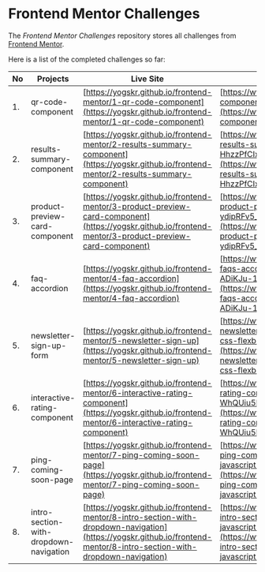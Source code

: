 # Frontend Mentor Challenges

The _Frontend Mentor Challenges_ repository stores all challenges from [Frontend Mentor](https://www.frontendmentor.io).

Here is a list of the completed challenges so far:

| **No** | **Projects**                           | **Live Site**                                                                                                                                                          | **Solution Page**                                                                                                                                                                                                                                      |
| ------ | -------------------------------------- | ---------------------------------------------------------------------------------------------------------------------------------------------------------------------- | ------------------------------------------------------------------------------------------------------------------------------------------------------------------------------------------------------------------------------------------------------ |
| 1.     | qr-code-component                      | [https://yogskr.github.io/frontend-mentor/1-qr-code-component](https://yogskr.github.io/frontend-mentor/1-qr-code-component)                                           | [https://www.frontendmentor.io/solutions/qr-code-component-using-tailwind-css-AMUu2xwe7W](https://www.frontendmentor.io/solutions/qr-code-component-using-tailwind-css-AMUu2xwe7W)                                                                     |
| 2.     | results-summary-component              | [https://yogskr.github.io/frontend-mentor/2-results-summary-component](https://yogskr.github.io/frontend-mentor/2-results-summary-component)                           | [https://www.frontendmentor.io/solutions/responsive-results-summary-component-using-flexbox-HhzzPfCIxd](https://www.frontendmentor.io/solutions/responsive-results-summary-component-using-flexbox-HhzzPfCIxd)                                         |
| 3.     | product-preview-card-component         | [https://yogskr.github.io/frontend-mentor/3-product-preview-card-component](https://yogskr.github.io/frontend-mentor/3-product-preview-card-component)                 | [https://www.frontendmentor.io/solutions/responsive-product-preview-card-component-using-flexbox-ydipRFv5_Y](https://www.frontendmentor.io/solutions/responsive-product-preview-card-component-using-flexbox-ydipRFv5_Y)                               |
| 4.     | faq-accordion                          | [https://yogskr.github.io/frontend-mentor/4-faq-accordion](https://yogskr.github.io/frontend-mentor/4-faq-accordion)                                                   | [https://www.frontendmentor.io/solutions/responsive-faqs-accordion-using-flexbox-and-javascript-ADiKJu-1m0](https://www.frontendmentor.io/solutions/responsive-faqs-accordion-using-flexbox-and-javascript-ADiKJu-1m0)                                 |
| 5.     | newsletter-sign-up-form                | [https://yogskr.github.io/frontend-mentor/5-newsletter-sign-up](https://yogskr.github.io/frontend-mentor/5-newsletter-sign-up)                                         | [https://www.frontendmentor.io/solutions/responsive-newsletter-sign-up-using-vanilla-javascript-and-css-flexbox-1dg0qxxaRt](https://www.frontendmentor.io/solutions/responsive-newsletter-sign-up-using-vanilla-javascript-and-css-flexbox-1dg0qxxaRt) |
| 6.     | interactive-rating-component           | [https://yogskr.github.io/frontend-mentor/6-interactive-rating-component](https://yogskr.github.io/frontend-mentor/6-interactive-rating-component)                     | [https://www.frontendmentor.io/solutions/interactive-rating-component-using-vanilla-javascript-WhQUiu5N7Y](https://www.frontendmentor.io/solutions/interactive-rating-component-using-vanilla-javascript-WhQUiu5N7Y)                                   |
| 7.     | ping-coming-soon-page                  | [https://yogskr.github.io/frontend-mentor/7-ping-coming-soon-page](https://yogskr.github.io/frontend-mentor/7-ping-coming-soon-page)                                   | [https://www.frontendmentor.io/solutions/responsive-ping-coming-soon-page-with-css-flexbox-and-javascript-ql2I9nOTat](https://www.frontendmentor.io/solutions/responsive-ping-coming-soon-page-with-css-flexbox-and-javascript-ql2I9nOTat)             |
| 8.     | intro-section-with-dropdown-navigation | [https://yogskr.github.io/frontend-mentor/8-intro-section-with-dropdown-navigation](https://yogskr.github.io/frontend-mentor/8-intro-section-with-dropdown-navigation) | [https://www.frontendmentor.io/solutions/responsive-intro-section-using-tailwind-css-and-vanilla-javascript-\_JfOUieJTd](https://www.frontendmentor.io/solutions/responsive-intro-section-using-tailwind-css-and-vanilla-javascript-_JfOUieJTd)        |
